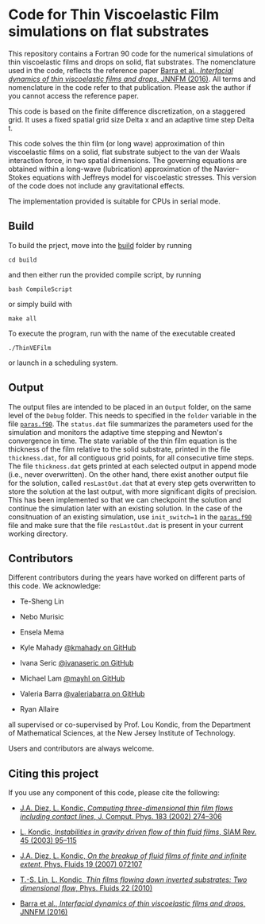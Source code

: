 # Code for Thin Viscoelastic Film simulations on flat substrates

This repository contains a Fortran 90 code for the numerical simulations of thin viscoelastic films and drops on solid, flat substrates. The nomenclature used in the code, reflects the reference paper 
[Barra et al., *Interfacial dynamics of thin viscoelastic films and drops*, JNNFM (2016)](http://dx.doi.org/10.1016/j.jnnfm.2016.10.001). 
All terms and nomenclature in the code refer to that publication. Please ask the author if you cannot access the reference paper.

This code is based on the finite difference discretization, on a staggered grid. 
It uses a fixed spatial grid size Delta x and an adaptive time step Delta t.

This code solves the thin film (or long wave) approximation of thin viscoelastic films 
on a solid, flat substrate subject to the van der Waals interaction force, in two spatial dimensions. 
The governing equations are obtained within a long-wave (lubrication) approximation of the Navier–Stokes equations 
with Jeffreys model for viscoelastic stresses. This version of the code does not include any gravitational effects. 

The implementation provided is suitable for CPUs in serial mode. 

## Build

To build the prject, move into the [build](./build/) folder by running 

`cd build`

and then either run the provided compile script, by running

`bash CompileScript`

or simply build with 

`make all`

To execute the program, run with the name of the executable created

`./ThinVEFilm`

or launch in a scheduling system.

## Output

The output files are intended to be placed in an `Output` folder, on the same level of the `Debug` folder. This needs to specified in the `folder` variable in the file [`paras.f90`](./paras.f90). The `status.dat` file summarizes the parameters used for the simulation and monitors the adaptive time stepping and Newton's convergence in time. The state variable of the thin film equation is the thickness of the film relative to the solid substrate, printed in the file `thickness.dat`, for all contiguous grid points, for all consecutive time steps. The file `thickness.dat` gets printed at each selected output in append mode (i.e., never overwritten). On the other hand, there exist another output file for the solution, called `resLastOut.dat` that at every step gets overwritten to store the solution at the last output, with more significant digits of precision. This has been implemented so that we can checkpoint the solution and continue the simulation later with an existing solution. In the case of the consitnuation of an existing simulation, use `init_switch=1` in the [`paras.f90`](./paras.f90) file and make sure that the file `resLastOut.dat` is present in your current working directory.

## Contributors
Different contributors during the years have worked on different parts of this code. We acknowledge:

* Te-Sheng Lin

* Nebo Murisic

* Ensela Mema

* Kyle Mahady [@kmahady on GitHub](https://github.com/kmahady)

* Ivana Seric [@ivanaseric on GitHub](https://github.com/ivanaseric)

* Michael Lam [@mayhl on GitHub](https://github.com/mayhl/)

* Valeria Barra [@valeriabarra on GitHub](https://github.com/valeriabarra)

* Ryan Allaire

all supervised or co-supervised by Prof. Lou Kondic, 
from the Department of Mathematical Sciences, at the New Jersey Institute of Technology.

Users and contributors are always welcome.

## Citing this project

If you use any component of this code, please cite the following:

* [J.A. Diez, L. Kondic, *Computing three-dimensional thin film flows including contact lines*, J. Comput. Phys. 183 (2002) 274–306](http://www.sciencedirect.com/science/article/pii/S0021999102971974)

* [L. Kondic, *Instabilities in gravity driven flow of thin fluid films*, SIAM Rev. 45 (2003) 95–115](https://doi.org/10.1137/S003614450240135) 

* [J.A. Diez, L. Kondic, *On the breakup of fluid films of finite and infinite extent*, Phys. Fluids 19 (2007) 072107](https://doi.org/10.1063/1.2749515)

* [T.-S. Lin, L. Kondic, *Thin films flowing down inverted substrates: Two dimensional flow*, Phys. Fluids 22 (2010)](https://aip.scitation.org/doi/10.1063/1.3428753)

* [Barra et al., *Interfacial dynamics of thin viscoelastic films and drops*, JNNFM (2016)](http://dx.doi.org/10.1016/j.jnnfm.2016.10.001)
